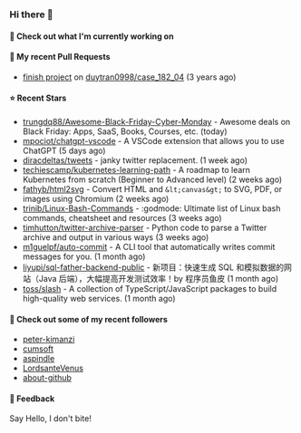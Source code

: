 ### Hi there 👋

#### 👷 Check out what I'm currently working on

#### 🔨 My recent Pull Requests

- [finish project](https://github.com/duytran0998/case_182_04/pull/1) on [duytran0998/case_182_04](https://github.com/duytran0998/case_182_04) (3 years ago)

#### ⭐ Recent Stars

- [trungdq88/Awesome-Black-Friday-Cyber-Monday](https://github.com/trungdq88/Awesome-Black-Friday-Cyber-Monday) - Awesome deals on Black Friday: Apps, SaaS, Books, Courses, etc. (today)
- [mpociot/chatgpt-vscode](https://github.com/mpociot/chatgpt-vscode) - A VSCode extension that allows you to use ChatGPT (5 days ago)
- [diracdeltas/tweets](https://github.com/diracdeltas/tweets) - janky twitter replacement. (1 week ago)
- [techiescamp/kubernetes-learning-path](https://github.com/techiescamp/kubernetes-learning-path) - A roadmap to learn Kubernetes from scratch (Beginner to Advanced level) (2 weeks ago)
- [fathyb/html2svg](https://github.com/fathyb/html2svg) - Convert HTML and `&lt;canvas&gt;` to SVG, PDF, or images using Chromium (2 weeks ago)
- [trinib/Linux-Bash-Commands](https://github.com/trinib/Linux-Bash-Commands) - :godmode: Ultimate list of Linux bash commands, cheatsheet and resources (3 weeks ago)
- [timhutton/twitter-archive-parser](https://github.com/timhutton/twitter-archive-parser) - Python code to parse a Twitter archive and output in various ways (3 weeks ago)
- [m1guelpf/auto-commit](https://github.com/m1guelpf/auto-commit) - A CLI tool that automatically writes commit messages for you. (1 month ago)
- [liyupi/sql-father-backend-public](https://github.com/liyupi/sql-father-backend-public) - 新项目：快速生成 SQL 和模拟数据的网站（Java 后端），大幅提高开发测试效率！by 程序员鱼皮 (1 month ago)
- [toss/slash](https://github.com/toss/slash) - A collection of TypeScript/JavaScript packages to build high-quality web services. (1 month ago)

#### 👯 Check out some of my recent followers

- [peter-kimanzi](https://github.com/peter-kimanzi)
- [cumsoft](https://github.com/cumsoft)
- [aspindle](https://github.com/aspindle)
- [LordsanteVenus](https://github.com/LordsanteVenus)
- [about-github](https://github.com/about-github)

#### 💬 Feedback

Say Hello, I don't bite!